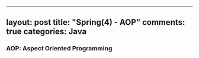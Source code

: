 

---
layout: post
title: "Spring(4) - AOP"
comments: true
categories: Java
---

### AOP: Aspect Oriented Programming

